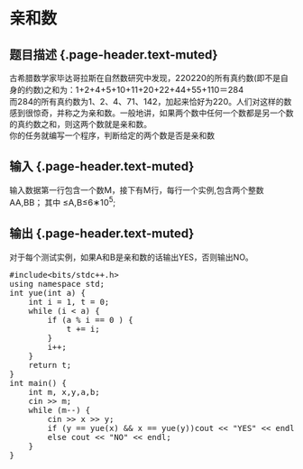 # 亲和数

## 题目描述 {.page-header.text-muted}

<div class="content">
  <p>
    古希腊数学家毕达哥拉斯在自然数研究中发现，<span id="MathJax-Element-6-Frame" class="MathJax" style="box-sizing: border-box; font-size: 15px; display: inline; font-style: normal; font-weight: normal; line-height: normal; text-indent: 0px; text-align: left; text-transform: none; letter-spacing: normal; word-spacing: normal; overflow-wrap: normal; white-space: nowrap; float: none; direction: ltr; max-width: none; max-height: none; min-width: 0px; min-height: 0px; border: 0px; padding: 0px; margin: 0px; position: relative;" tabindex="0" role="presentation" data-mathml="<math xmlns=&quot;http://www.w3.org/1998/Math/MathML&quot;><mn>220</mn></math>"><span id="MathJax-Span-17" class="math"><span id="MathJax-Span-18" class="mrow"><span id="MathJax-Span-19" class="mn">220</span></span></span><span class="MJX_Assistive_MathML" role="presentation">220</span></span>的所有真约数(即不是自身的约数)之和为：<span id="MathJax-Element-7-Frame" class="MathJax" style="box-sizing: border-box; font-size: 15px; display: inline; font-style: normal; font-weight: normal; line-height: normal; text-indent: 0px; text-align: left; text-transform: none; letter-spacing: normal; word-spacing: normal; overflow-wrap: normal; white-space: nowrap; float: none; direction: ltr; max-width: none; max-height: none; min-width: 0px; min-height: 0px; border: 0px; padding: 0px; margin: 0px; position: relative;" tabindex="0" role="presentation" data-mathml="<math xmlns=&quot;http://www.w3.org/1998/Math/MathML&quot;><mn>1</mn><mo>+</mo><mn>2</mn><mo>+</mo><mn>4</mn><mo>+</mo><mn>5</mn><mo>+</mo><mn>10</mn><mo>+</mo><mn>11</mn><mo>+</mo><mn>20</mn><mo>+</mo><mn>22</mn><mo>+</mo><mn>44</mn><mo>+</mo><mn>55</mn><mo>+</mo><mn>110</mn><mrow class=&quot;MJX-TeXAtom-ORD&quot;><mo>&#xFF1D;</mo></mrow><mn>284</mn></math>"><span id="MathJax-Span-20" class="math"><span id="MathJax-Span-21" class="mrow"><span id="MathJax-Span-22" class="mn">1</span><span id="MathJax-Span-23" class="mo">+</span><span id="MathJax-Span-24" class="mn">2</span><span id="MathJax-Span-25" class="mo">+</span><span id="MathJax-Span-26" class="mn">4</span><span id="MathJax-Span-27" class="mo">+</span><span id="MathJax-Span-28" class="mn">5</span><span id="MathJax-Span-29" class="mo">+</span><span id="MathJax-Span-30" class="mn">10</span><span id="MathJax-Span-31" class="mo">+</span><span id="MathJax-Span-32" class="mn">11</span><span id="MathJax-Span-33" class="mo">+</span><span id="MathJax-Span-34" class="mn">20</span><span id="MathJax-Span-35" class="mo">+</span><span id="MathJax-Span-36" class="mn">22</span><span id="MathJax-Span-37" class="mo">+</span><span id="MathJax-Span-38" class="mn">44</span><span id="MathJax-Span-39" class="mo">+</span><span id="MathJax-Span-40" class="mn">55</span><span id="MathJax-Span-41" class="mo">+</span><span id="MathJax-Span-42" class="mn">110</span><span id="MathJax-Span-43" class="texatom"><span id="MathJax-Span-44" class="mrow"><span id="MathJax-Span-45" class="mo">＝</span></span></span><span id="MathJax-Span-46" class="mn">284</span></span></span></span><br /> 而<span id="MathJax-Element-8-Frame" class="MathJax" style="box-sizing: border-box; font-size: 15px; display: inline; font-style: normal; font-weight: normal; line-height: normal; text-indent: 0px; text-align: left; text-transform: none; letter-spacing: normal; word-spacing: normal; overflow-wrap: normal; white-space: nowrap; float: none; direction: ltr; max-width: none; max-height: none; min-width: 0px; min-height: 0px; border: 0px; padding: 0px; margin: 0px; position: relative;" tabindex="0" role="presentation" data-mathml="<math xmlns=&quot;http://www.w3.org/1998/Math/MathML&quot;><mn>284</mn></math>"><span id="MathJax-Span-47" class="math"><span id="MathJax-Span-48" class="mrow"><span id="MathJax-Span-49" class="mn">284</span></span></span></span>的所有真约数为<span id="MathJax-Element-9-Frame" class="MathJax" style="box-sizing: border-box; font-size: 15px; display: inline; font-style: normal; font-weight: normal; line-height: normal; text-indent: 0px; text-align: left; text-transform: none; letter-spacing: normal; word-spacing: normal; overflow-wrap: normal; white-space: nowrap; float: none; direction: ltr; max-width: none; max-height: none; min-width: 0px; min-height: 0px; border: 0px; padding: 0px; margin: 0px; position: relative;" tabindex="0" role="presentation" data-mathml="<math xmlns=&quot;http://www.w3.org/1998/Math/MathML&quot;><mn>1</mn></math>"><span id="MathJax-Span-50" class="math"><span id="MathJax-Span-51" class="mrow"><span id="MathJax-Span-52" class="mn">1</span></span></span></span>、<span id="MathJax-Element-10-Frame" class="MathJax" style="box-sizing: border-box; font-size: 15px; display: inline; font-style: normal; font-weight: normal; line-height: normal; text-indent: 0px; text-align: left; text-transform: none; letter-spacing: normal; word-spacing: normal; overflow-wrap: normal; white-space: nowrap; float: none; direction: ltr; max-width: none; max-height: none; min-width: 0px; min-height: 0px; border: 0px; padding: 0px; margin: 0px; position: relative;" tabindex="0" role="presentation" data-mathml="<math xmlns=&quot;http://www.w3.org/1998/Math/MathML&quot;><mn>2</mn></math>"><span id="MathJax-Span-53" class="math"><span id="MathJax-Span-54" class="mrow"><span id="MathJax-Span-55" class="mn">2</span></span></span></span>、<span id="MathJax-Element-11-Frame" class="MathJax" style="box-sizing: border-box; font-size: 15px; display: inline; font-style: normal; font-weight: normal; line-height: normal; text-indent: 0px; text-align: left; text-transform: none; letter-spacing: normal; word-spacing: normal; overflow-wrap: normal; white-space: nowrap; float: none; direction: ltr; max-width: none; max-height: none; min-width: 0px; min-height: 0px; border: 0px; padding: 0px; margin: 0px; position: relative;" tabindex="0" role="presentation" data-mathml="<math xmlns=&quot;http://www.w3.org/1998/Math/MathML&quot;><mn>4</mn></math>"><span id="MathJax-Span-56" class="math"><span id="MathJax-Span-57" class="mrow"><span id="MathJax-Span-58" class="mn"><span style="font-size: 15px; white-space: nowrap;">4</span>、</span></span></span></span><span id="MathJax-Element-12-Frame" class="MathJax" style="box-sizing: border-box; font-size: 15px; display: inline; font-style: normal; font-weight: normal; line-height: normal; text-indent: 0px; text-align: left; text-transform: none; letter-spacing: normal; word-spacing: normal; overflow-wrap: normal; white-space: nowrap; float: none; direction: ltr; max-width: none; max-height: none; min-width: 0px; min-height: 0px; border: 0px; padding: 0px; margin: 0px; position: relative;" tabindex="0" role="presentation" data-mathml="<math xmlns=&quot;http://www.w3.org/1998/Math/MathML&quot;><mn>71</mn></math>"><span id="MathJax-Span-59" class="math"><span id="MathJax-Span-60" class="mrow"><span id="MathJax-Span-61" class="mn"><span style="font-size: 15px; white-space: nowrap;">71</span>、</span></span></span></span><span id="MathJax-Element-13-Frame" class="MathJax" style="box-sizing: border-box; font-size: 15px; display: inline; font-style: normal; font-weight: normal; line-height: normal; text-indent: 0px; text-align: left; text-transform: none; letter-spacing: normal; word-spacing: normal; overflow-wrap: normal; white-space: nowrap; float: none; direction: ltr; max-width: none; max-height: none; min-width: 0px; min-height: 0px; border: 0px; padding: 0px; margin: 0px; position: relative;" tabindex="0" role="presentation" data-mathml="<math xmlns=&quot;http://www.w3.org/1998/Math/MathML&quot;><mn>142</mn></math>"><span id="MathJax-Span-62" class="math"><span id="MathJax-Span-63" class="mrow"><span id="MathJax-Span-64" class="mn">142</span></span></span></span>，加起来恰好为<span id="MathJax-Element-14-Frame" class="MathJax" style="box-sizing: border-box; font-size: 15px; display: inline; font-style: normal; font-weight: normal; line-height: normal; text-indent: 0px; text-align: left; text-transform: none; letter-spacing: normal; word-spacing: normal; overflow-wrap: normal; white-space: nowrap; float: none; direction: ltr; max-width: none; max-height: none; min-width: 0px; min-height: 0px; border: 0px; padding: 0px; margin: 0px; position: relative;" tabindex="0" role="presentation" data-mathml="<math xmlns=&quot;http://www.w3.org/1998/Math/MathML&quot;><mn>220</mn></math>"><span id="MathJax-Span-65" class="math"><span id="MathJax-Span-66" class="mrow"><span id="MathJax-Span-67" class="mn">220</span></span></span></span>。人们对这样的数感到很惊奇，并称之为亲和数。一般地讲，如果两个数中任何一个数都是另一个数的真约数之和，则这两个数就是亲和数。<br /> 你的任务就编写一个程序，判断给定的两个数是否是亲和数
  </p>
</div>

## 输入 {.page-header.text-muted}

<div class="content">
  <p>
    输入数据第一行包含一个数<span id="MathJax-Element-15-Frame" class="MathJax" style="box-sizing: border-box; font-size: 15px; display: inline; font-style: normal; font-weight: normal; line-height: normal; text-indent: 0px; text-align: left; text-transform: none; letter-spacing: normal; word-spacing: normal; overflow-wrap: normal; white-space: nowrap; float: none; direction: ltr; max-width: none; max-height: none; min-width: 0px; min-height: 0px; border: 0px; padding: 0px; margin: 0px; position: relative;" tabindex="0" role="presentation" data-mathml="<math xmlns=&quot;http://www.w3.org/1998/Math/MathML&quot;><mi>M</mi></math>"><span id="MathJax-Span-68" class="math"><span id="MathJax-Span-69" class="mrow"><span id="MathJax-Span-70" class="mi">M</span></span></span></span>，接下有<span id="MathJax-Element-16-Frame" class="MathJax" style="box-sizing: border-box; font-size: 15px; display: inline; font-style: normal; font-weight: normal; line-height: normal; text-indent: 0px; text-align: left; text-transform: none; letter-spacing: normal; word-spacing: normal; overflow-wrap: normal; white-space: nowrap; float: none; direction: ltr; max-width: none; max-height: none; min-width: 0px; min-height: 0px; border: 0px; padding: 0px; margin: 0px; position: relative;" tabindex="0" role="presentation" data-mathml="<math xmlns=&quot;http://www.w3.org/1998/Math/MathML&quot;><mi>M</mi></math>"><span id="MathJax-Span-71" class="math"><span id="MathJax-Span-72" class="mrow"><span id="MathJax-Span-73" class="mi">M</span></span></span></span>行，每行一个实例,包含两个整数<span id="MathJax-Element-17-Frame" class="MathJax" style="box-sizing: border-box; font-size: 15px; display: inline; font-style: normal; font-weight: normal; line-height: normal; text-indent: 0px; text-align: left; text-transform: none; letter-spacing: normal; word-spacing: normal; overflow-wrap: normal; white-space: nowrap; float: none; direction: ltr; max-width: none; max-height: none; min-width: 0px; min-height: 0px; border: 0px; padding: 0px; margin: 0px; position: relative;" tabindex="0" role="presentation" data-mathml="<math xmlns=&quot;http://www.w3.org/1998/Math/MathML&quot;><mi>A</mi></math>"><span id="MathJax-Span-74" class="math"><span id="MathJax-Span-75" class="mrow"><span id="MathJax-Span-76" class="mi">A</span></span></span><span class="MJX_Assistive_MathML" role="presentation">A</span></span>,<span id="MathJax-Element-18-Frame" class="MathJax" style="box-sizing: border-box; font-size: 15px; display: inline; font-style: normal; font-weight: normal; line-height: normal; text-indent: 0px; text-align: left; text-transform: none; letter-spacing: normal; word-spacing: normal; overflow-wrap: normal; white-space: nowrap; float: none; direction: ltr; max-width: none; max-height: none; min-width: 0px; min-height: 0px; border: 0px; padding: 0px; margin: 0px; position: relative;" tabindex="0" role="presentation" data-mathml="<math xmlns=&quot;http://www.w3.org/1998/Math/MathML&quot;><mi>B</mi></math>"><span id="MathJax-Span-77" class="math"><span id="MathJax-Span-78" class="mrow"><span id="MathJax-Span-79" class="mi">B</span></span></span><span class="MJX_Assistive_MathML" role="presentation">B</span></span>； 其中 <span id="MathJax-Element-19-Frame" class="MathJax" style="box-sizing: border-box; font-size: 15px; display: inline; font-style: normal; font-weight: normal; line-height: normal; text-indent: 0px; text-align: left; text-transform: none; letter-spacing: normal; word-spacing: normal; overflow-wrap: normal; white-space: nowrap; float: none; direction: ltr; max-width: none; max-height: none; min-width: 0px; min-height: 0px; border: 0px; padding: 0px; margin: 0px; position: relative;" tabindex="0" role="presentation" data-mathml="<math xmlns=&quot;http://www.w3.org/1998/Math/MathML&quot;><mn>0</mn><mo>&#x2264;</mo><mi>A</mi><mo>,</mo><mi>B</mi><mo>&#x2264;</mo><mn>6</mn><mo>&#x2217;</mo><msup><mn>10</mn><mn>5</mn></msup></math>"><span id="MathJax-Span-80" class="math"><span id="MathJax-Span-81" class="mrow"><span id="MathJax-Span-82" class="mn"></span><span id="MathJax-Span-83" class="mo">≤</span><span id="MathJax-Span-84" class="mi">A</span><span id="MathJax-Span-85" class="mo">,</span><span id="MathJax-Span-86" class="mi">B</span><span id="MathJax-Span-87" class="mo">≤</span><span id="MathJax-Span-88" class="mn">6</span><span id="MathJax-Span-89" class="mo">∗</span><span id="MathJax-Span-90" class="msubsup"><span id="MathJax-Span-91" class="mn">10</span><sup><span id="MathJax-Span-92" class="mn">5</span></sup></span></span></span></span>;
  </p>
</div>

## 输出 {.page-header.text-muted}

<div class="content">
  <p>
    对于每个测试实例，如果<span id="MathJax-Element-20-Frame" class="MathJax" style="box-sizing: border-box; font-size: 15px; display: inline; font-style: normal; font-weight: normal; line-height: normal; text-indent: 0px; text-align: left; text-transform: none; letter-spacing: normal; word-spacing: normal; overflow-wrap: normal; white-space: nowrap; float: none; direction: ltr; max-width: none; max-height: none; min-width: 0px; min-height: 0px; border: 0px; padding: 0px; margin: 0px; position: relative;" tabindex="0" role="presentation" data-mathml="<math xmlns=&quot;http://www.w3.org/1998/Math/MathML&quot;><mi>A</mi></math>"><span id="MathJax-Span-93" class="math"><span id="MathJax-Span-94" class="mrow"><span id="MathJax-Span-95" class="mi">A</span></span></span></span>和<span id="MathJax-Element-21-Frame" class="MathJax" style="box-sizing: border-box; font-size: 15px; display: inline; font-style: normal; font-weight: normal; line-height: normal; text-indent: 0px; text-align: left; text-transform: none; letter-spacing: normal; word-spacing: normal; overflow-wrap: normal; white-space: nowrap; float: none; direction: ltr; max-width: none; max-height: none; min-width: 0px; min-height: 0px; border: 0px; padding: 0px; margin: 0px; position: relative;" tabindex="0" role="presentation" data-mathml="<math xmlns=&quot;http://www.w3.org/1998/Math/MathML&quot;><mi>B</mi></math>"><span id="MathJax-Span-96" class="math"><span id="MathJax-Span-97" class="mrow"><span id="MathJax-Span-98" class="mi">B</span></span></span></span>是亲和数的话输出YES，否则输出NO。
  </p>
</div>

<pre class="EnlighterJSRAW" data-enlighter-language="cpp">#include&lt;bits/stdc++.h&gt;
using namespace std;
int yue(int a) {
    int i = 1, t = 0;
    while (i &lt; a) {
        if (a % i == 0 ) {
            t += i;
        }
        i++;
    }
    return t;
}
int main() {
    int m, x,y,a,b;
    cin &gt;&gt; m;
    while (m--) {
        cin &gt;&gt; x &gt;&gt; y;
        if (y == yue(x) && x == yue(y))cout &lt;&lt; "YES" &lt;&lt; endl;
        else cout &lt;&lt; "NO" &lt;&lt; endl;
    }
}</pre>

&nbsp;
